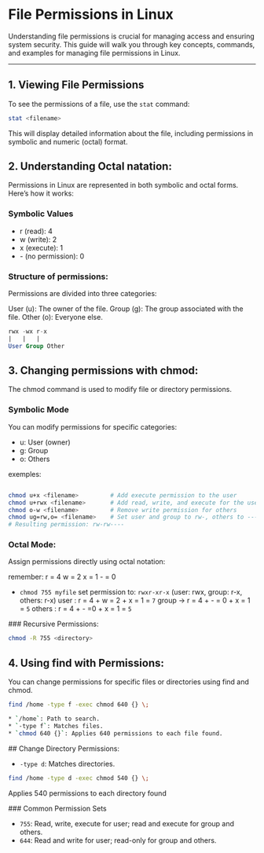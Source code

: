 # File Permissions in Linux

Understanding file permissions is crucial for managing access and ensuring system security. This guide will walk you through key concepts, commands, and examples for managing file permissions in Linux.

---

## 1. Viewing File Permissions

To see the permissions of a file, use the `stat` command:

```bash
stat <filename>
```
This will display detailed information about the file, including permissions in symbolic and numeric (octal) format.

## 2. Understanding Octal natation:

Permissions in Linux are represented in both symbolic and octal forms. Here’s how it works:

### Symbolic Values
* r (read): 4
* w (write): 2
* x (execute): 1
* \- (no permission): 0

### Structure of permissions:

Permissions are divided into three categories:

User (u): The owner of the file.
Group (g): The group associated with the file.
Other (o): Everyone else.

```sql
rwx -wx r-x
|   |   | 
User Group Other

```

## 3. Changing permissions with chmod:

The chmod command is used to modify file or directory permissions.

### Symbolic Mode
You can modify permissions for specific categories:

* u: User (owner)
* g: Group
* o: Others

exemples: 
```sh

chmod u+x <filename>         # Add execute permission to the user
chmod u+rwx <filename>       # Add read, write, and execute for the user
chmod o-w <filename>         # Remove write permission for others
chmod ug=rw,o= <filename>    # Set user and group to rw-, others to ---
# Resulting permission: rw-rw----
```
### Octal Mode:
Assign permissions directly using octal notation:

remember:
r = 4
w = 2
x = 1
\- = 0

* `chmod 755 myfile` set permission to: `rwxr-xr-x` (user: rwx, group: r-x, others: r-x) 
user : r = 4 + w = 2 + x = 1 = `7` group -> r = 4 + - = 0 + x = 1 = `5` others : r = 4 + - =0 + x = 1 = `5` 

### Recursive Permissions:
```sh
chmod -R 755 <directory>
```

## 4. Using find with Permissions:

You can change permissions for specific files or directories using find and chmod.

```sh 
find /home -type f -exec chmod 640 {} \;
```
```sh
* `/home`: Path to search.
* `-type f`: Matches files.
* `chmod 640 {}`: Applies 640 permissions to each file found.
```
## Change Directory Permissions:

* `-type d`: Matches directories.

```sh
find /home -type d -exec chmod 540 {} \;

```
Applies 540 permissions to each directory found

### Common Permission Sets
* `755`: Read, write, execute for user; read and execute for group and others.
* `644`: Read and write for user; read-only for group and others.
